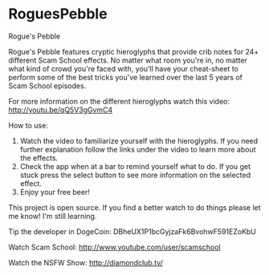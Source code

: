 RoguesPebble
============

Rogue's Pebble

Rogue's Pebble features cryptic hieroglyphs that provide crib notes for 24+ different Scam School effects.  No matter what room you're in, no matter what kind of crowd you're faced with, you'll have your cheat-sheet to perform some of the best tricks you've learned over the last 5 years of Scam School episodes.

For more information on the different hieroglyphs watch this video: http://youtu.be/qQ5V3gGvmC4

How to use:
1) Watch the video to familiarize yourself with the hieroglyphs. If you need further explanation follow the links under the video to learn more about the effects.
2) Check the app when at a bar to remind yourself what to do. If you get stuck press the select button to see more   information on the selected effect.
3) Enjoy your free beer!

This project is open source. If you find a better watch to do things please let me know! I'm still learning.

Tip the developer in DogeCoin: DBheUX1P1bcGyjzaFk6BvohwF591EZoKbU

Watch Scam School: http://www.youtube.com/user/scamschool

Watch the NSFW Show: http://diamondclub.tv/
